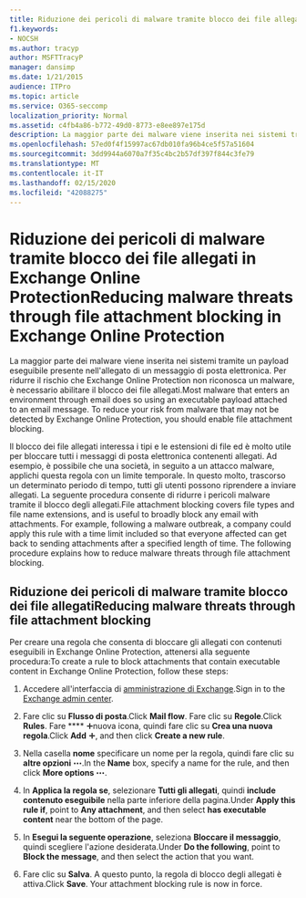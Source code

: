 ```yaml
---
title: Riduzione dei pericoli di malware tramite blocco dei file allegati in Exchange Online Protection
f1.keywords:
- NOCSH
ms.author: tracyp
author: MSFTTracyP
manager: dansimp
ms.date: 1/21/2015
audience: ITPro
ms.topic: article
ms.service: O365-seccomp
localization_priority: Normal
ms.assetid: c4fb4a86-b772-49d0-8773-e8ee897e175d
description: La maggior parte dei malware viene inserita nei sistemi tramite un payload eseguibile presente nell'allegato di un messaggio di posta elettronica. Per ridurre il rischio che Exchange Online Protection non riconosca un malware, è necessario abilitare il blocco dei file allegati.
ms.openlocfilehash: 57ed0f4f15997ac67db010fa96b4ce5f57a51604
ms.sourcegitcommit: 3dd9944a6070a7f35c4bc2b57df397f844c3fe79
ms.translationtype: MT
ms.contentlocale: it-IT
ms.lasthandoff: 02/15/2020
ms.locfileid: "42088275"
---
```

# <a name="reducing-malware-threats-through-file-attachment-blocking-in-exchange-online-protection"></a><span data-ttu-id="980b0-104">Riduzione dei pericoli di malware tramite blocco dei file allegati in Exchange Online Protection</span><span class="sxs-lookup"><span data-stu-id="980b0-104">Reducing malware threats through file attachment blocking in Exchange Online Protection</span></span>

<span data-ttu-id="980b0-p102">La maggior parte dei malware viene inserita nei sistemi tramite un payload eseguibile presente nell'allegato di un messaggio di posta elettronica. Per ridurre il rischio che Exchange Online Protection non riconosca un malware, è necessario abilitare il blocco dei file allegati.</span><span class="sxs-lookup"><span data-stu-id="980b0-p102">Most malware that enters an environment through email does so using an executable payload attached to an email message. To reduce your risk from malware that may not be detected by Exchange Online Protection, you should enable file attachment blocking.</span></span>

<span data-ttu-id="980b0-p103">Il blocco dei file allegati interessa i tipi e le estensioni di file ed è molto utile per bloccare tutti i messaggi di posta elettronica contenenti allegati. Ad esempio, è possibile che una società, in seguito a un attacco malware, applichi questa regola con un limite temporale. In questo molto, trascorso un determinato periodo di tempo, tutti gli utenti possono riprendere a inviare allegati. La seguente procedura consente di ridurre i pericoli malware tramite il blocco degli allegati.</span><span class="sxs-lookup"><span data-stu-id="980b0-p103">File attachment blocking covers file types and file name extensions, and is useful to broadly block any email with attachments. For example, following a malware outbreak, a company could apply this rule with a time limit included so that everyone affected can get back to sending attachments after a specified length of time. The following procedure explains how to reduce malware threats through file attachment blocking.</span></span>

## <a name="reducing-malware-threats-through-file-attachment-blocking"></a><span data-ttu-id="980b0-110">Riduzione dei pericoli di malware tramite blocco dei file allegati</span><span class="sxs-lookup"><span data-stu-id="980b0-110">Reducing malware threats through file attachment blocking</span></span>

<span data-ttu-id="980b0-111">Per creare una regola che consenta di bloccare gli allegati con contenuti eseguibili in Exchange Online Protection, attenersi alla seguente procedura:</span><span class="sxs-lookup"><span data-stu-id="980b0-111">To create a rule to block attachments that contain executable content in Exchange Online Protection, follow these steps:</span></span>

1. <span data-ttu-id="980b0-112">Accedere all'interfaccia di [amministrazione di Exchange](exchange-admin-center-in-exchange-online-protection-eop.md).</span><span class="sxs-lookup"><span data-stu-id="980b0-112">Sign in to the [Exchange admin center](exchange-admin-center-in-exchange-online-protection-eop.md).</span></span>

2. <span data-ttu-id="980b0-113">Fare clic su **Flusso di posta**.</span><span class="sxs-lookup"><span data-stu-id="980b0-113">Click **Mail flow**.</span></span> <span data-ttu-id="980b0-114">Fare clic su **Regole**.</span><span class="sxs-lookup"><span data-stu-id="980b0-114">Click **Rules**.</span></span> <span data-ttu-id="980b0-115">Fare \*\*\*\* ![clic su Aggiungi](../../media/ITPro-EAC-AddIcon.png)nuova icona, quindi fare clic su **Crea una nuova regola**.</span><span class="sxs-lookup"><span data-stu-id="980b0-115">Click **Add** ![New icon](../../media/ITPro-EAC-AddIcon.png), and then click **Create a new rule**.</span></span>

3. <span data-ttu-id="980b0-116">Nella casella **nome** specificare un nome per la regola, quindi fare clic su **altre opzioni** ![per altre opzioni](../../media/ITPro-EAC-MoreOptionsIcon.png).</span><span class="sxs-lookup"><span data-stu-id="980b0-116">In the **Name** box, specify a name for the rule, and then click **More options** ![More options icon](../../media/ITPro-EAC-MoreOptionsIcon.png).</span></span>

4. <span data-ttu-id="980b0-117">In **Applica la regola se**, selezionare **Tutti gli allegati**, quindi **include contenuto eseguibile** nella parte inferiore della pagina.</span><span class="sxs-lookup"><span data-stu-id="980b0-117">Under **Apply this rule if**, point to **Any attachment**, and then select **has executable content** near the bottom of the page.</span></span>

5. <span data-ttu-id="980b0-118">In **Esegui la seguente operazione**, seleziona **Bloccare il messaggio**, quindi scegliere l'azione desiderata.</span><span class="sxs-lookup"><span data-stu-id="980b0-118">Under **Do the following**, point to **Block the message**, and then select the action that you want.</span></span>

6. <span data-ttu-id="980b0-p105">Fare clic su **Salva**. A questo punto, la regola di blocco degli allegati è attiva.</span><span class="sxs-lookup"><span data-stu-id="980b0-p105">Click **Save**. Your attachment blocking rule is now in force.</span></span>
